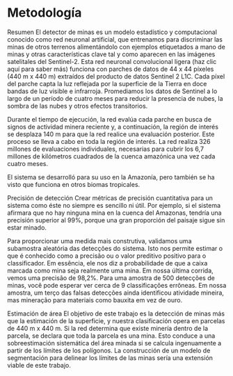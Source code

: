 # Metodología

Resumen
El detector de minas es un modelo estadístico y computacional conocido como red neuronal artificial, que entrenamos para discriminar las minas de otros terrenos alimentándolo con ejemplos etiquetados a mano de minas y otras características clave tal y como aparecen en las imágenes satelitales del Sentinel-2. Esta red neuronal convolucional ligera (haz clic aquí para saber más) funciona con parches de datos de 44 x 44 píxeles (440 m x 440 m) extraídos del producto de datos Sentinel 2 L1C. Cada píxel del parche capta la luz reflejada por la superficie de la Tierra en doce bandas de luz visible e infrarroja. Promediamos los datos de Sentinel a lo largo de un período de cuatro meses para reducir la presencia de nubes, la sombra de las nubes y otros efectos transitorios.

Durante el tiempo de ejecución, la red evalúa cada parche en busca de signos de actividad minera reciente y, a continuación, la región de interés se desplaza 140 m para que la red realice una evaluación posterior. Este proceso se lleva a cabo en toda la región de interés. La red realiza 326 millones de evaluaciones individuales, necesarias para cubrir los 6,7 millones de kilómetros cuadrados de la cuenca amazónica una vez cada cuatro meses.

El sistema se desarrolló para su uso en la Amazonía, pero también se ha visto que funciona en otros biomas tropicales.

Precisión de detección
Crear métricas de precisión cuantitativa para un sistema como éste no siempre es sencillo ni útil. Por ejemplo, si el sistema afirmara que no hay ninguna mina en la cuenca del Amazonas, tendría una precisión superior al 99%, porque una gran proporción del paisaje sigue sin estar minado.

Para proporcionar uma medida mais construtiva, validamos uma subamostra aleatória das detecções do sistema. Isto nos permite estimar o que é conhecido como a precisão ou o valor preditivo positivo para o classificador. Em essência, ele nos diz a probabilidade de que a caixa marcada como mina seja realmente uma mina. Em nossa última corrida, vemos uma precisão de 98,2%. Para uma amostra de 500 detecções de minas, você pode esperar ver cerca de 9 classificações errôneas. Em nossa amostra, um terço das falsas detecções ainda identificou atividade mineira, mas mineração para materiais como bauxita em vez de ouro.

Estimación de área
El objetivo de este trabajo es la detección de minas más que la estimación de la superficie, y nuestra clasificación opera en parcelas de 440 m x 440 m. Si la red determina que existe minería dentro de la parcela, se declara que toda la parcela es una mina. Esto conduce a una sobreestimación sistemática del área minada si se calcula ingenuamente a partir de los límites de los polígonos. La construcción de un modelo de segmentación para delinear los límites de las minas sería una extensión viable de este trabajo.
